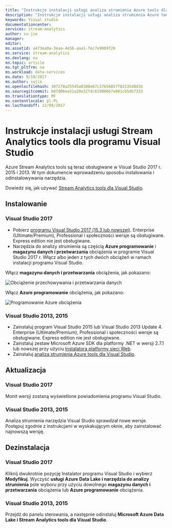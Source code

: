```yaml
---
title: "Instrukcje instalacji usługi analiza strumienia Azure tools dla programu Visual Studio | Dokumentacja firmy Microsoft"
description: "Instrukcje instalacji usługi analiza strumienia Azure tools dla programu Visual Studio"
keywords: Visual studio
documentationcenter: 
services: stream-analytics
author: su-jie
manager: 
editor: 
ms.assetid: a473ea0a-3eaa-4e5b-aaa1-fec7e9069f20
ms.service: stream-analytics
ms.devlang: na
ms.topic: article
ms.tgt_pltfrm: na
ms.workload: data-services
ms.date: 9/19/2017
ms.author: sujie
ms.openlocfilehash: 307270a25545a0388e67c37656057f81535d8d3b
ms.sourcegitcommit: b07d06ea51a20e32fdc61980667e801cb5db7333
ms.translationtype: MT
ms.contentlocale: pl-PL
ms.lasthandoff: 12/08/2017
---
```

# <a name="installation-instructions-for-stream-analytics-tools-for-visual-studio"></a>Instrukcje instalacji usługi Stream Analytics tools dla programu Visual Studio
Azure Stream Analytics tools są teraz obsługiwane w Visual Studio 2017 r. 2015 i 2013. W tym dokumencie wprowadzeniu sposobu instalowania i odinstalowywania narzędzia.

Dowiedz się, jak używać [Stream Analytics tools dla Visual Studio](https://docs.microsoft.com/azure/stream-analytics/stream-analytics-tools-for-visual-studio).

## <a name="install"></a>Instalowanie
### <a name="visual-studio-2017"></a>Visual Studio 2017
* Pobierz [programu Visual Studio 2017 (15.3 lub nowszej)](https://www.visualstudio.com/). Enterprise (Ultimate/Premium), Professional i społeczności wersje są obsługiwane. Express edition nie jest obsługiwane. 
* Narzędzia do analizy strumienia są częścią **Azure programowanie** i **magazynu danych i przetwarzania** obciążenia w programie Visual Studio 2017 r. Włącz albo jeden z tych dwóch obciążeń w ramach instalacji programu Visual Studio.

Włącz **magazynu danych i przetwarzania** obciążenia, jak pokazano:

![Obciążenie przechowywania i przetwarzania danych](./media/stream-analytics-tools-for-vs/stream-analytics-tools-for-vs-2017-install-01.png)

Włącz **Azure programowanie** obciążenia, jak pokazano:

![Programowanie Azure obciążenia](./media/stream-analytics-tools-for-vs/stream-analytics-tools-for-vs-2017-install-02.png)


### <a name="visual-studio-2013-2015"></a>Visual Studio 2013, 2015
* Zainstaluj program Visual Studio 2015 lub Visual Studio 2013 Update 4. Enterprise (Ultimate/Premium), Professional i społeczności wersje są obsługiwane. Express edition nie jest obsługiwane. 
* Zainstaluj zestaw Microsoft Azure SDK dla platformy .NET w wersji 2.7.1 lub nowszej przy użyciu [Instalatora platformy sieci Web](http://www.microsoft.com/web/downloads/platform.aspx).
* Zainstaluj [analiza strumienia Azure tools dla Visual Studio](http://aka.ms/asatoolsvs).



## <a name="update"></a>Aktualizacja

### <a name="visual-studio-2017"></a>Visual Studio 2017
Monit wersji zostaną wyświetlone powiadomienia programu Visual Studio. 

### <a name="visual-studio-2013-2015"></a>Visual Studio 2013, 2015
Analiza strumienia narzędzia Visual Studio sprawdzał nowe wersje. Postępuj zgodnie z instrukcjami w wyskakującym oknie, aby zainstalować najnowszą wersję. 


## <a name="uninstall"></a>Dezinstalacja

### <a name="visual-studio-2017"></a>Visual Studio 2017
Kliknij dwukrotnie pozycję Instalator programu Visual Studio i wybierz **Modyfikuj**. Wyczyść **usługi Azure Data Lake i narzędzia do analizy strumienia** pole wyboru przy użyciu dowolnego **magazynu danych i przetwarzania** obciążenia lub **Azure programowanie** obciążenia.

### <a name="visual-studio-2013-2015"></a>Visual Studio 2013, 2015
Przejdź do panelu sterowania, a następnie odinstaluj **Microsoft Azure Data Lake i Stream Analytics tools dla Visual Studio**.





